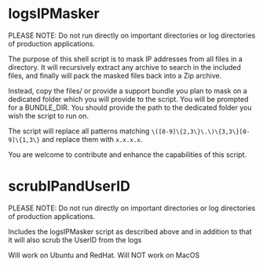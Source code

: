 # logsIPMasker
PLEASE NOTE: Do not run directly on important directories or log directories of production applications. 

The purpose of this shell script is to mask IP addresses from all files in a directory.
It will recursively extract any archive to search in the included files, and finally will pack the masked files back into a Zip archive.

Instead, copy the files/ or provide a support bundle you plan to mask on a dedicated folder which you will provide to the script. 
You will be prompted for a BUNDLE_DIR. You should provide the path to the dedicated folder you wish the script to run on.

The script will replace all patterns matching `\([0-9]\{2,3\}\.\)\{3,3\}[0-9]\{1,3\}` and replace them with `x.x.x.x`.

You are welcome to contribute and enhance the capabilities of this script.


# scrubIPandUserID
PLEASE NOTE: Do not run directly on important directories or log directories of production applications. 

Includes the logsIPMasker script as described above and in addition to that it will also scrub the UserID from the logs

Will work on Ubuntu and RedHat. Will NOT work on MacOS

